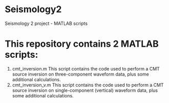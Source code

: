 # Seismology2
Seismology 2 project - MATLAB scripts

# This repository contains 2 MATLAB scripts:
1. cmt_inversion.m
This script contains the code used to perform a CMT source inversion on three-component waveform data, plus some additional calculations.
2. cmt_inversion_v.m
This script contains the code used to perform a CMT source inversion on single-component (vertical) waveform data, plus some additional calculations.
